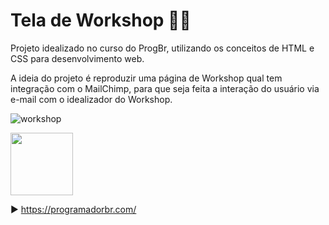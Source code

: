 # Tela de Workshop 🎤👥

Projeto idealizado no curso do ProgBr, utilizando os conceitos de HTML e CSS para desenvolvimento web.

A ideia do projeto é reproduzir uma página de Workshop qual tem integração com o MailChimp, para que seja feita a interação do usuário via e-mail com o idealizador do Workshop.

![workshop](https://user-images.githubusercontent.com/89155684/132857377-33c60a95-bbc0-49c9-8a50-2195cd599bba.png)

<img src="https://user-images.githubusercontent.com/89155684/136718740-323c87b2-8b3c-4694-be0a-da09e74cbba6.png" width="100" height="100" />

▶ https://programadorbr.com/
